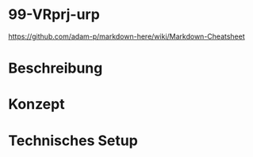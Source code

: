 # 99-VRprj-urp

https://github.com/adam-p/markdown-here/wiki/Markdown-Cheatsheet

# Beschreibung

# Konzept

# Technisches Setup

